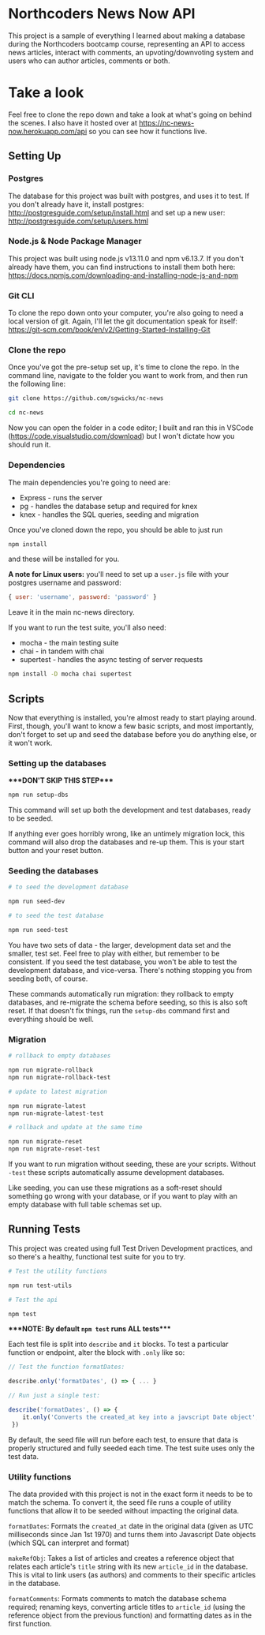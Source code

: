 # Northcoders News Now API

This project is a sample of everything I learned about making a database during the Northcoders bootcamp course, representing an API to access news articles, interact with comments, an upvoting/downvoting system and users who can author articles, comments or both.

# Take a look

Feel free to clone the repo down and take a look at what's going on behind the scenes. I also have it hosted over at https://nc-news-now.herokuapp.com/api so you can see how it functions live.

## Setting Up

### Postgres

The database for this project was built with postgres, and uses it to test. If you don't already have it, install postgres: http://postgresguide.com/setup/install.html and set up a new user: http://postgresguide.com/setup/users.html

### Node.js & Node Package Manager

This project was built using node.js v13.11.0 and npm v6.13.7. If you don't already have them, you can find instructions to install them both here: https://docs.npmjs.com/downloading-and-installing-node-js-and-npm 

### Git CLI

To clone the repo down onto your computer, you're also going to need a local version of git. Again, I'll let the git documentation speak for itself: https://git-scm.com/book/en/v2/Getting-Started-Installing-Git 

### Clone the repo

Once you've got the pre-setup set up, it's time to clone the repo. In the command line, navigate to the folder you want to work from, and then run the following line:

```bash
git clone https://github.com/sgwicks/nc-news

cd nc-news
```

Now you can open the folder in a code editor; I built and ran this in VSCode (https://code.visualstudio.com/download) but I won't dictate how you should run it.

### Dependencies

The main dependencies you're going to need are:

* Express - runs the server
* pg - handles the database setup and required for knex
* knex - handles the SQL queries, seeding and migration

Once you've cloned down the repo, you should be able to just run 
```bash
npm install
```
and these will be installed for you.

**A note for Linux users:** you'll need to set up a `user.js` file with your postgres username and password:

```js
{ user: 'username', password: 'password' }
```
 Leave it in the main nc-news directory.
 
 If you want to run the test suite, you'll also need:

* mocha - the main testing suite
* chai - in tandem with chai
* supertest - handles the async testing of server requests

```bash
npm install -D mocha chai supertest
```
## Scripts

Now that everything is installed, you're almost ready to start playing around. First, though, you'll want to know a few basic scripts, and most importantly, don't forget to set up and seed the database before you do anything else, or it won't work.

### Setting up the databases

**\*\*\*DON'T SKIP THIS STEP\*\*\***

```bash
npm run setup-dbs
```
This command will set up both the development and test databases, ready to be seeded.

If anything ever goes horribly wrong, like an untimely migration lock, this command will also drop the databases and re-up them. This is your start button and your reset button.

### Seeding the databases

```bash
# to seed the development database

npm run seed-dev

# to seed the test database

npm run seed-test 
```
You have two sets of data - the larger, development data set and the smaller, test set. Feel free to play with either, but remember to be consistent. If you seed the test database, you won't be able to test the development database, and vice-versa. There's nothing stopping you from seeding both, of course.

These commands automatically run migration: they rollback to empty databases, and re-migrate the schema before seeding, so this is also soft reset. If that doesn't fix things, run the `setup-dbs` command first and everything should be well.

### Migration

```bash
# rollback to empty databases

npm run migrate-rollback
npm run migrate-rollback-test

# update to latest migration

npm run migrate-latest
npm run-migrate-latest-test

# rollback and update at the same time

npm run migrate-reset
npm run migrate-reset-test
```

If you want to run migration without seeding, these are your scripts. Without `-test` these scripts automatically assume development databases.

Like seeding, you can use these migrations as a soft-reset should something go wrong with your database, or if you want to play with an empty database with full table schemas set up.

## Running Tests

This project was created using full Test Driven Development practices, and so there's a healthy, functional test suite for you to try. 

```bash
# Test the utility functions

npm run test-utils

# Test the api

npm test
```
**\*\*\*NOTE: By default `npm test` runs ALL tests\*\*\***

Each test file is split into `describe` and `it` blocks. To test a particular function or endpoint, alter the block with `.only` like so:

```js
// Test the function formatDates:

describe.only('formatDates', () => { ... }

// Run just a single test:

describe('formatDates', () => { 
    it.only('Converts the created_at key into a javscript Date object', () => { ... })
 })
```
By default, the seed file will run before each test, to ensure that data is properly structured and fully seeded each time. The test suite uses only the test data.

### Utility functions

The data provided with this project is not in the exact form it needs to be to match the schema. To convert it, the seed file runs a couple of utility functions that allow it to be seeded without impacting the original data.

`formatDates`: Formats the `created_at` date in the original data (given as UTC milliseconds since Jan 1st 1970) and turns them into Javascript Date objects (which SQL can interpret and format)

`makeRefObj`: Takes a list of articles and creates a reference object that relates each article's `title` string with its new `article_id` in the database. This is vital to link users (as authors) and comments to their specific articles in the database.

`formatComments`: Formats comments to match the database schema required; renaming keys, converting article titles to `article_id` (using the reference object from the previous function) and formatting dates as in the first function.